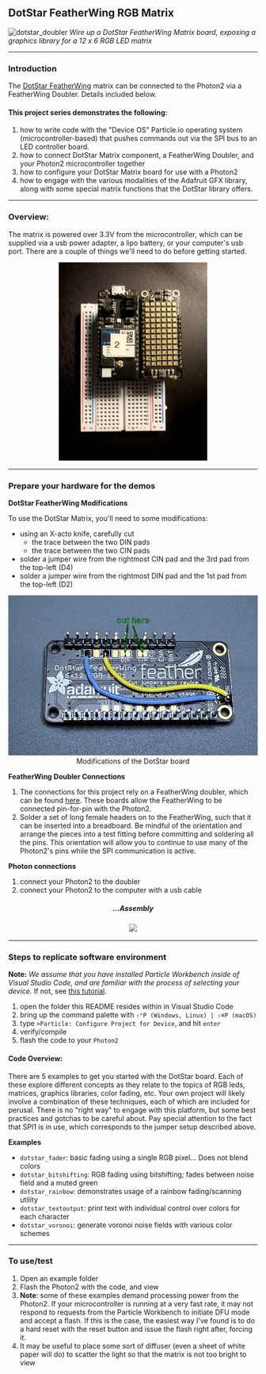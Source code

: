 ## DotStar FeatherWing RGB Matrix

![dotstar_doubler](imgs/dotstar_doubler.JPG)
*Wire up a DotStar FeatherWing Matrix board, exposing a graphics library for a 12 x 6 RGB LED matrix*

---

### Introduction 

The [DotStar FeatherWing](https://www.adafruit.com/product/3449) matrix can be connected to the Photon2 via a FeatherWing Doubler.  Details included below.

#### This project series demonstrates the following:

1. how to write code with the "Device OS" Particle.io operating system (microcontroller-based) that pushes commands out via the SPI bus to an LED controller board.
1. how to connect DotStar Matrix component, a FeatherWing Doubler, and your Photon2 microcontroller together
1. how to configure your DotStar Matrix board for use with a Photon2
1. how to engage with the various modalities of the Adafruit GFX library, along with some special matrix functions that the DotStar library offers.

---

### Overview: 

The matrix is powered over 3.3V from the microcontroller, which can be supplied via a usb power adapter, a lipo battery, or your computer's usb port.  There are a couple of things we'll need to do before getting started.

<div align="center"><img src="imgs/dotstar_top.jpg" width="300px"></div>

---

### Prepare your hardware for the demos

**DotStar FeatherWing Modifications**

To use the DotStar Matrix, you'll need to some modifications:

- using an X-acto knife, carefully cut 
	- the trace between the two DIN pads
	- the trace between the two CIN pads
- solder a jumper wire from the rightmost CIN pad and the 3rd pad from the top-left (D4)
- solder a jumper wire from the rightmost DIN pad and the 1st pad from the top-left (D2)

<div align="center">
<p>
<img src="imgs/dotstarmatrix-spi1.png">
Modifications of the DotStar board
</p>
</div>

**FeatherWing Doubler Connections**

1. The connections for this project rely on a FeatherWing doubler, which can be found [here](https://www.adafruit.com/product/2890).  These boards allow the FeatherWing to be connected pin-for-pin with the Photon2.
1. Solder a set of long female headers on to the FeatherWing, such that it can be inserted into a breadboard.  Be mindful of the orientation and arrange the pieces into a test fitting before committing and soldering all the pins.  This orientation will allow you to continue to use many of the Photon2's pins while the SPI communication is active.

**Photon connections**

1. connect your Photon2 to the doubler
1. connect your Photon2 to the computer with a usb cable 

<div align="center">
<h5>...Assembly</h5>
<img src="imgs/assembly_01.png">
</div>

---

### Steps to replicate software environment

**Note:** *We assume that you have installed Particle Workbench inside of Visual Studio Code, and are familiar with the process of selecting your device.*  If not, see [this tutorial](https://github.com/Berkeley-MDes/tdf-fa24-equilet/blob/main/_tutorials/installation_compilation/p2_pw_tutorial/README.md).

1. open the folder this README resides within in Visual Studio Code
1. bring up the command palette with `⇧⌃P (Windows, Linux) | ⇧⌘P (macOS)` 
1. type `>Particle: Configure Project for Device`, and hit `enter`
1. verify/compile
1. flash the code to your `Photon2` 

#### Code Overview:

There are 5 examples to get you started with the DotStar board.  Each of these explore different concepts as they relate to the topics of RGB leds, matrices, graphics libraries, color fading, etc.  Your own project will likely involve a combination of these techniques, each of which are included for perusal.  There is no "right way" to engage with this platform, but some best practices and gotchas to be careful about.  Pay special attention to the fact that SPI1 is in use, which corresponds to the jumper setup described above.  

**Examples**

- `dotstar_fader`: basic fading using a single RGB pixel...  Does not blend colors
- `dotstar_bitshifting`: RGB fading using bitshifting; fades between noise field and a muted green
- `dotstar_rainbow`: demonstrates usage of a rainbow fading/scanning utility
- `dotstar_textoutput`: print text with individual control over colors for each character
- `dotstar_voronoi`: generate voronoi noise fields with various color schemes 

---

### To use/test

1. Open an example folder
1. Flash the Photon2 with the code, and view
1. **Note**: some of these examples demand processing power from the Photon2.  If your microcontroller is running at a very fast rate, it may not respond to requests from the Particle Workbench to initiate DFU mode and accept a flash.  If this is the case, the easiest way I've found is to do a hard reset with the reset button and issue the flash right after, forcing it.
1. It may be useful to place some sort of diffuser (even a sheet of white paper will do) to scatter the light so that the matrix is not too bright to view